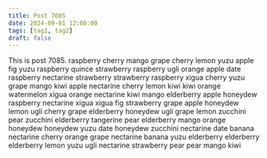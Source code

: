 ```yaml
---
title: Post 7085
date: 2024-09-01 12:00:00
tags: [tag1, tag2]
draft: false
---
```

This is post 7085.
raspberry
cherry
mango
grape
cherry
lemon
yuzu
apple
fig
yuzu
raspberry
quince
strawberry
raspberry
ugli
orange
apple
date
raspberry
nectarine
strawberry
strawberry
raspberry
xigua
cherry
yuzu
grape
mango
kiwi
apple
nectarine
cherry
lemon
kiwi
kiwi
orange
watermelon
xigua
orange
nectarine
kiwi
mango
elderberry
apple
honeydew
raspberry
nectarine
xigua
xigua
fig
strawberry
grape
apple
honeydew
lemon
ugli
cherry
grape
elderberry
honeydew
ugli
grape
lemon
zucchini
pear
zucchini
elderberry
tangerine
pear
elderberry
mango
orange
honeydew
honeydew
yuzu
date
honeydew
zucchini
nectarine
date
banana
nectarine
cherry
orange
grape
nectarine
banana
yuzu
elderberry
elderberry
elderberry
lemon
yuzu
ugli
nectarine
strawberry
pear
pear
mango
kiwi
